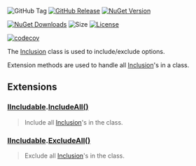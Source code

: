 ![GitHub Tag](https://img.shields.io/github/v/tag/TJC-Tools/TJC.Inclusion) [![GitHub Release](https://img.shields.io/github/v/release/TJC-Tools/TJC.Inclusion)](https://github.com/TJC-Tools/TJC.Inclusion/releases/latest) [![NuGet Version](https://img.shields.io/nuget/v/TJC.Inclusion)](https://www.nuget.org/packages/TJC.Inclusion)

[![NuGet Downloads](https://img.shields.io/nuget/dt/TJC.Inclusion)](https://www.nuget.org/packages/TJC.Inclusion) ![Size](https://img.shields.io/github/repo-size/TJC-Tools/TJC.Inclusion) [![License](https://img.shields.io/github/license/TJC-Tools/TJC.Inclusion.svg)](LICENSE)

[![codecov](https://codecov.io/gh/TJC-Tools/TJC.Inclusion/graph/badge.svg?token=Y6FE1L2M4Y)](https://codecov.io/gh/TJC-Tools/TJC.Inclusion)

The [Inclusion](TJC.Inclusion/Inclusion.cs) class is used to include/exclude options.

Extension methods are used to handle all [Inclusion](TJC.Inclusion/Inclusion.cs)'s in a class.

## Extensions

### [IIncludable](TJC.Inclusion/Interfaces/IIncludable.cs).[IncludeAll()](TJC.Inclusion/Extensions/IncludeExcludeAll.cs)
> Include all [Inclusion](TJC.Inclusion/Inclusion.cs)'s in the class.

### [IIncludable](TJC.Inclusion/Interfaces/IIncludable.cs).[ExcludeAll()](TJC.Inclusion/Extensions/IncludeExcludeAll.cs)
> Exclude all [Inclusion](TJC.Inclusion/Inclusion.cs)'s in the class.
